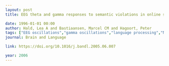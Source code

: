 ```yaml
---
layout: post
title: EEG theta and gamma responses to semantic violations in online sentence processing

date: 1996-01-01 00:00
author: Hald, Lea A and Bastiaansen, Marcel CM and Hagoort, Peter
tags: ["EEG oscillations","gamma oscillations","language processing","N400","theta oscillations","wavelets"]
journal: Brain and Language

link: https://doi.org/10.1016/j.bandl.2005.06.007

year: 2006
---
```



